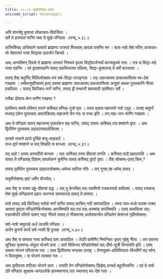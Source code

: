 ```yaml
---
title: ०५-०४ मूर्खपण्डित-कथा
unicode_script: devanagari

---
```

अपि शास्त्रेषु कुशला लोकाचार-विवर्जिताः ।  
सर्वे ते हास्यतां यान्ति यथा ते मूर्ख-पण्डिताः ॥पन्च्_५.३८॥  

कस्मिंश्चिद् अधिष्ठाने चत्वारो ब्राह्मणाः परस्परं मित्रत्वम् आपन्ना वसन्ति स्म । बाल-भावे तेषां मतिर् अजायत-भोः वेशान्तरं गत्वा विद्याया उपार्जनं क्रियते ।  

अथ्-अन्यस्मिन् दिवसे ते ब्राह्मणाः परस्परं निश्चयं कृत्वा विद्योपार्जनार्थं कान्यकुब्जे गताः । तत्र च विद्या-मठे गत्वा पठन्ति । एवं द्वादशाब्दानि यावद् एकचित्ततया पठित्वा, विद्या-कुशलास् ते सर्वे सञ्जाताः ।  

ततस् तैश् चतुर्भिर् मिलित्वोक्तम्-वयं सर्व-विद्या-पारङ्गताः । तद्-उपाध्यायम् उत्कलापयित्वा स्व-देशं गच्छामः । तथैवानुष्ठीयताम् इत्य् उक्त्वा ब्राह्मणाः उपाध्यायम् उकलापयित्वा अनुज्ञां लब्ध्वा पुस्तकानि नीत्वा प्रचलिताः । यावत् किञ्चिन्-मार्गं यान्ति, तावद् द्वौ पन्थानौ समायातौ उपविष्टाः सर्वे ।  

तत्रैकः प्रोवाच-केन मार्गेण गच्छामः ?  

एतस्मिन् समये तस्मिन् पत्तने कश्चित् वणिक्-पुत्रो मृतः । तस्य दाहाय महाजनो गतो ऽभूत् । ततश् चतूर्णां मध्याद् एकेन पुस्तकम् अवलोकितम्-महाजनो येन गतः स पन्थः इति । तन् महा-जन-मार्गेण गच्छामः ।  

अथ ते पण्डिता यावन् महाजनम् एलापकेन सह यान्ति, तावद् रासभः कश्चित् तत्र श्मशाने दृष्टः । अथ द्वितीयेन पुस्तकम् उद्घाट्यावलोकितम् ।  

उत्सवे व्यसने प्राप्ते दुर्भिक्षे शत्रु-सङ्कटे ।  
राज-द्वारे श्मशाने च यस् तिष्ठति स बान्धवः ॥पन्च्_५.३९॥  

तद् अहो ! अयम् अस्मदीयो बान्धवः । ततः कश्चित् तस्य ग्रीवायां लगति । कश्चित् पादौ प्रक्षालयति । अथ यावत् ते पण्डिताह् दिशाम् अवलोकनं कुर्वन्ति तावत् कश्चिद् दुष्टो दृष्टः । तैश् चोक्तम्-एतत् किम् ?  

तावत् तृतीयेन पुस्तकम् उद्घाट्योक्तम्-धर्मस्य त्वरिता गतिः । तन् नूनम् एष धर्मस् तावत् ।  

चतुर्थेनोक्तम्-इष्टं धर्मेण योजयेत् ।  

अथ तैश् च रासभ उष्ट्र-ग्रीवायां बद्धः । तत् तु केनचित् तत्-स्वामिनो रजकस्याग्रे कथितम् । यावद् रजकस् तेषां मूर्ख-पण्डितानां प्रहार-करणाय समायातस् तावत् ते प्रणष्टाः ।  

ततो तावद् अग्रे किञ्चित् स्तोकं मार्गं यान्ति तावत् काचिन् नदी समासादिता । तस्य जल-मध्ये पलाश-पत्रम् आयातं दृष्ट्वा पण्डितेनैकेनोक्तम्-आगमिष्यति यत् पत्रं तस् अस्मांस् तारयिष्यति । एतत् कथयित्वा तत्-पत्रस्योपरि पतितो यावन् नद्या नीयते तावत् तं नीयमानम् अलोक्यान्येन पण्डितेन केशान्तं गृहीत्वोक्तम्-  

सर्व-नाशे समुत्पन्ने अर्धं त्यजति पण्डितः ।  
अर्धेन कुरुते कार्यं सर्व-नाशो हि दुःसहः ॥पन्च्_५.४०॥  

अथ तैश् च पश्चात् गत्वा कश्चित् ग्राम आसादितः । तेऽपि ग्रामीणैर् निमन्त्रितः पृथग् गृहेषु नीताः । तत एकस्य सूत्रिका घृतमण्ड-संयुता भोजने दत्ता । ततो विचिन्त्य पण्डितेनोक्तं यत्-दीर्घ-सूत्री विनश्यति इति । एवम् उक्त्वा भोजनं परित्यज्य गतः । तथा द्वितीयस्य भण्डका दत्ताह् । तेनायुक्तं-अतिविस्तार-विस्तीर्णं तद् भवेन् न चिरायुषम् । स भोजनं त्यक्त्वा गतः ।  

अथ तृतीयस्य वाटिका भोजने दत्ता । तत्रापि तेन पण्डितेनोक्तम्-छिद्रेष्व् अनर्था बहुलीभवन्ति । एवं ते त्रयो ऽपि पण्डिताः क्षुत्क्षाम-कण्ठालोके हास्यमानास् ततः स्थानात् स्व-देशं गताः ।  
